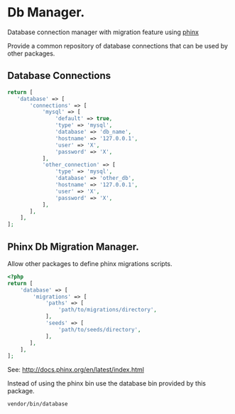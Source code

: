 # Db Manager.

Database connection manager with migration feature using
[phinx](https://phinx.org)

Provide a common repository of database connections that can be used by other
packages.

## Database Connections

```php
return [
   'database' => [
       'connections' => [
           'mysql' => [
               'default' => true,
               'type' => 'mysql',
               'database' => 'db_name',
               'hostname' => '127.0.0.1',
               'user' => 'X',
               'password' => 'X',
           ],
           'other_connection' => [
               'type' => 'mysql',
               'database' => 'other_db',
               'hostname' => '127.0.0.1',
               'user' => 'X',
               'password' => 'X',
           ],
       ],
    ],
];
```

## Phinx Db Migration Manager.

Allow other packages to define phinx migrations scripts.

```php
<?php
return [
    'database' => [
        'migrations' => [
            'paths' => [
                'path/to/migrations/directory',
            ],
            'seeds' => [
                'path/to/seeds/directory',
            ],
       ],
    ],
];
```

See: http://docs.phinx.org/en/latest/index.html

Instead of using the phinx bin use the database bin provided by this package.

```bash
vendor/bin/database
```
